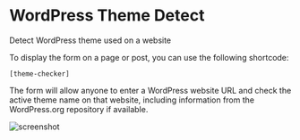 # WordPress Theme Detect
Detect WordPress theme used on a website

To display the form on a page or post, you can use the following shortcode:

```[theme-checker]```

The form will allow anyone to enter a WordPress website URL and check the active theme name on that website, including information from the WordPress.org repository if available.

![screenshot](https://raw.githubusercontent.com/stefanpejcic/WordPress-Theme-Detect/main/wp%20theme%20detector.png)
